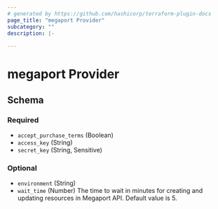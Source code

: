 ```yaml
---
# generated by https://github.com/hashicorp/terraform-plugin-docs
page_title: "megaport Provider"
subcategory: ""
description: |-
  
---
```


# megaport Provider





<!-- schema generated by tfplugindocs -->
## Schema

### Required

- `accept_purchase_terms` (Boolean)
- `access_key` (String)
- `secret_key` (String, Sensitive)

### Optional

- `environment` (String)
- `wait_time` (Number) The time to wait in minutes for creating and updating resources in Megaport API. Default value is 5.
